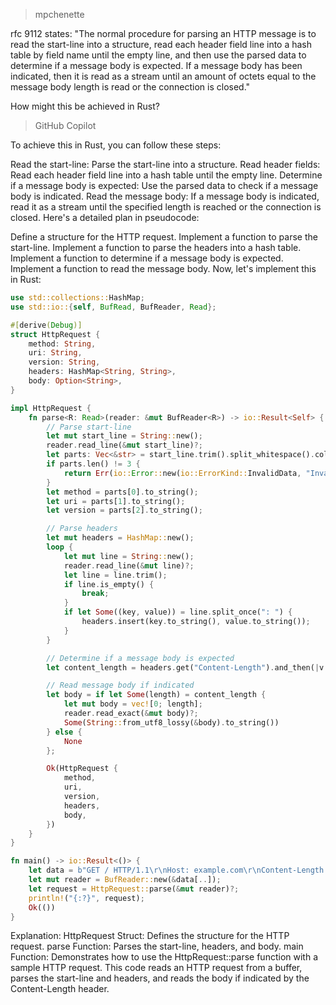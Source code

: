 > mpchenette

rfc 9112 states: "The normal procedure for parsing an HTTP message is to read the start-line into a structure, read each header field line into a hash table by field name until the empty line, and then use the parsed data to determine if a message body is expected. If a message body has been indicated, then it is read as a stream until an amount of octets equal to the message body length is read or the connection is closed."

How might this be achieved in Rust?

> GitHub Copilot

To achieve this in Rust, you can follow these steps:

Read the start-line: Parse the start-line into a structure.
Read header fields: Read each header field line into a hash table until the empty line.
Determine if a message body is expected: Use the parsed data to check if a message body is indicated.
Read the message body: If a message body is indicated, read it as a stream until the specified length is reached or the connection is closed.
Here's a detailed plan in pseudocode:

Define a structure for the HTTP request.
Implement a function to parse the start-line.
Implement a function to parse the headers into a hash table.
Implement a function to determine if a message body is expected.
Implement a function to read the message body.
Now, let's implement this in Rust:

``` rs
use std::collections::HashMap;
use std::io::{self, BufRead, BufReader, Read};

#[derive(Debug)]
struct HttpRequest {
    method: String,
    uri: String,
    version: String,
    headers: HashMap<String, String>,
    body: Option<String>,
}

impl HttpRequest {
    fn parse<R: Read>(reader: &mut BufReader<R>) -> io::Result<Self> {
        // Parse start-line
        let mut start_line = String::new();
        reader.read_line(&mut start_line)?;
        let parts: Vec<&str> = start_line.trim().split_whitespace().collect();
        if parts.len() != 3 {
            return Err(io::Error::new(io::ErrorKind::InvalidData, "Invalid start-line"));
        }
        let method = parts[0].to_string();
        let uri = parts[1].to_string();
        let version = parts[2].to_string();

        // Parse headers
        let mut headers = HashMap::new();
        loop {
            let mut line = String::new();
            reader.read_line(&mut line)?;
            let line = line.trim();
            if line.is_empty() {
                break;
            }
            if let Some((key, value)) = line.split_once(": ") {
                headers.insert(key.to_string(), value.to_string());
            }
        }

        // Determine if a message body is expected
        let content_length = headers.get("Content-Length").and_then(|v| v.parse::<usize>().ok());

        // Read message body if indicated
        let body = if let Some(length) = content_length {
            let mut body = vec![0; length];
            reader.read_exact(&mut body)?;
            Some(String::from_utf8_lossy(&body).to_string())
        } else {
            None
        };

        Ok(HttpRequest {
            method,
            uri,
            version,
            headers,
            body,
        })
    }
}

fn main() -> io::Result<()> {
    let data = b"GET / HTTP/1.1\r\nHost: example.com\r\nContent-Length: 13\r\n\r\nHello, world!";
    let mut reader = BufReader::new(&data[..]);
    let request = HttpRequest::parse(&mut reader)?;
    println!("{:?}", request);
    Ok(())
}
```


Explanation:
HttpRequest Struct: Defines the structure for the HTTP request.
parse Function: Parses the start-line, headers, and body.
main Function: Demonstrates how to use the HttpRequest::parse function with a sample HTTP request.
This code reads an HTTP request from a buffer, parses the start-line and headers, and reads the body if indicated by the Content-Length header.